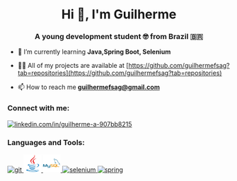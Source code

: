 <h1 align="center">Hi 👋, I'm Guilherme</h1>
<h3 align="center">A young development student 🤓 from Brazil 🇧🇷</h3>

- 🌱 I’m currently learning **Java,Spring Boot, Selenium**

- 👨‍💻 All of my projects are available at [https://github.com/guilhermefsag?tab=repositories](https://github.com/guilhermefsag?tab=repositories)

- 📫 How to reach me **guilhermefsag@gmail.com**

<h3 align="left">Connect with me:</h3>
<p align="left">
<a href="https://linkedin.com/in/guilherme-a-907bb8215" target="blank"><img align="center" src="https://raw.githubusercontent.com/rahuldkjain/github-profile-readme-generator/master/src/images/icons/Social/linked-in-alt.svg" alt="linkedin.com/in/guilherme-a-907bb8215" height="30" width="40" /></a>
</p>




<h3 align="left">Languages and Tools:</h3>
<p align="left"> <a href="https://git-scm.com/" target="_blank"> <img src="https://www.vectorlogo.zone/logos/git-scm/git-scm-icon.svg" alt="git" width="40" height="40"/> </a> <a href="https://www.java.com" target="_blank"> <img src="https://raw.githubusercontent.com/devicons/devicon/master/icons/java/java-original.svg" alt="java" width="40" height="40"/> <a href="https://www.mysql.com/" target="_blank"> <img src="https://raw.githubusercontent.com/devicons/devicon/master/icons/mysql/mysql-original-wordmark.svg" alt="mysql" width="40" height="40"/> </a> <a href="https://www.selenium.dev" target="_blank"> <img src="https://raw.githubusercontent.com/detain/svg-logos/780f25886640cef088af994181646db2f6b1a3f8/svg/selenium-logo.svg" alt="selenium" width="40" height="40"/> </a> <a href="https://spring.io/" target="_blank"> <img src="https://www.vectorlogo.zone/logos/springio/springio-icon.svg" alt="spring" width="40" height="40"/> </a> </p>
